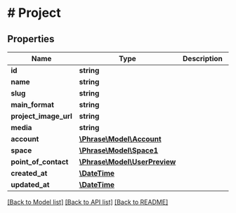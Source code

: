 # # Project

## Properties

Name | Type | Description | Notes
------------ | ------------- | ------------- | -------------
**id** | **string** |  | [optional] 
**name** | **string** |  | [optional] 
**slug** | **string** |  | [optional] 
**main_format** | **string** |  | [optional] 
**project_image_url** | **string** |  | [optional] 
**media** | **string** |  | [optional] 
**account** | [**\Phrase\Model\Account**](Account.md) |  | [optional] 
**space** | [**\Phrase\Model\Space1**](Space1.md) |  | [optional] 
**point_of_contact** | [**\Phrase\Model\UserPreview**](UserPreview.md) |  | [optional] 
**created_at** | [**\DateTime**](\DateTime.md) |  | [optional] 
**updated_at** | [**\DateTime**](\DateTime.md) |  | [optional] 

[[Back to Model list]](../../README.md#documentation-for-models) [[Back to API list]](../../README.md#documentation-for-api-endpoints) [[Back to README]](../../README.md)



